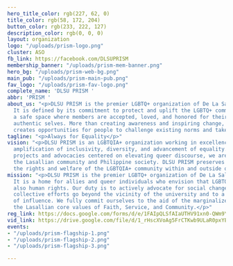 ```yaml
---
hero_title_color: rgb(227, 62, 0)
title_color: rgb(58, 172, 204)
button_color: rgb(233, 222, 127)
description_color: rgb(0, 0, 0)
layout: organization
logo: "/uploads/prism-logo.png"
cluster: ASO
fb_link: https://facebook.com/DLSUPRISM
membership_banner: "/uploads/prism-mem-banner.png"
hero_bg: "/uploads/prism-web-bg.png"
main_pub: "/uploads/prism-main-pub.png"
fav_logo: "/uploads/prism-fav-logo.png"
complete_name: 'DLSU PRISM '
abbr: 'PRISM '
about_us: "<p>DLSU PRISM is the premier LGBTQ+ organization of De La Salle University.
  It is defined by its commitment to protect and uplift the LGBTQ+ community by creating
  a safe space where members are accepted, loved, and honored for their unique and
  authentic selves. More than creating awareness and inspiring change, DLSU PRISM
  creates opportunities for people to challenge existing norms and take real action.</p>"
tagline: "<p>Always for Equality</p>"
vision: "<p>DLSU PRISM is an LGBTQIA+ organization working in excellence towards the
  amplification of inclusivity, diversity, and advancement of equality. Through our
  projects and advocacies centered on elevating queer discourse, we are able to serve
  the Lasallian community and Philippine society. DLSU PRISM preserves and protects
  the rights and welfare of the LGBTQIA+ community within and outside of the University.</p>"
mission: "<p>DLSU PRISM is the premier LGBTQ+ organization of De La Salle University.
  It is a home for allies and queer individuals who envision that LGBTQ+ rights are
  also human rights. Our duty is to actively advocate for social change whereas our
  collective efforts go beyond the vicinity of the university and to a wider range
  of influence. We fully commit ourselves to the aid of the marginalized, united by
  the Lasallian core values of Faith, Service, and Community.</p>"
reg_link: https://docs.google.com/forms/d/e/1FAIpQLSfAIaUTHV91xn0-QWm9YfxfH0S6ucDf6TstOpGIw2P0zhYpMA/viewform?usp=sf_link
vid_link: https://drive.google.com/file/d/1_rHscXVoAg5FrCTKwb9ULaR0pxYExfis/preview
events:
- "/uploads/prism-flagship-1.png"
- "/uploads/prism-flagship-2.png"
- "/uploads/prism-flagship-3.png"

---
```

